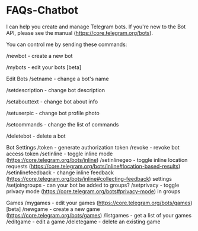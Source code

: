 # FAQs-Chatbot

I can help you create and manage Telegram bots. If you're new to the Bot API, please see the manual (https://core.telegram.org/bots).

You can control me by sending these commands:





/newbot - create a new bot


/mybots - edit your bots [beta]

Edit Bots
/setname - change a bot's name

/setdescription - change bot description

/setabouttext - change bot about info

/setuserpic - change bot profile photo

/setcommands - change the list of commands

/deletebot - delete a bot


Bot Settings
/token - generate authorization token
/revoke - revoke bot access token
/setinline - toggle inline mode (https://core.telegram.org/bots/inline)
/setinlinegeo - toggle inline location requests (https://core.telegram.org/bots/inline#location-based-results)
/setinlinefeedback - change inline feedback (https://core.telegram.org/bots/inline#collecting-feedback) settings
/setjoingroups - can your bot be added to groups?
/setprivacy - toggle privacy mode (https://core.telegram.org/bots#privacy-mode) in groups

Games
/mygames - edit your games (https://core.telegram.org/bots/games) [beta]
/newgame - create a new game (https://core.telegram.org/bots/games)
/listgames - get a list of your games
/editgame - edit a game
/deletegame - delete an existing game
